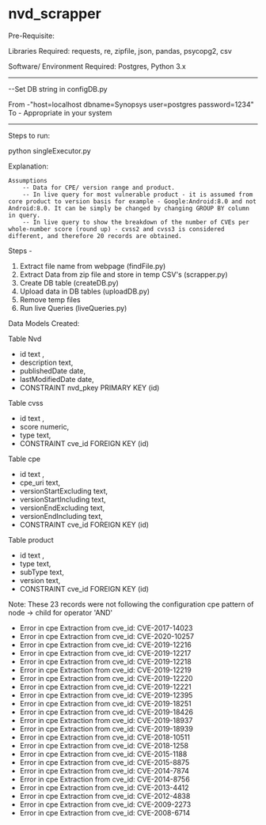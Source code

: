 # nvd_scrapper


Pre-Requisite:

Libraries Required: requests, re, zipfile, json, pandas, psycopg2, csv

Software/ Environment Required: Postgres, Python 3.x

------------------------------------------------------------------------------------
--Set DB string in configDB.py

From  -"host=localhost dbname=Synopsys user=postgres password=1234"
To - Appropriate in your system

------------------------------------------------------------------------------------
Steps to run:

python singleExecutor.py

Explanation:

	Assumptions
		-- Data for CPE/ version range and product. 
		-- In live query for most vulnerable product - it is assumed from core product to version basis for example - Google:Android:8.0 and not Android:8.0. It can be simply be changed by changing GROUP BY column in query.
		-- In live query to show the breakdown of the number of CVEs per whole-number score (round up) - cvss2 and cvss3 is considered different, and therefore 20 records are obtained.

Steps - 
1. Extract file name from webpage (findFile.py)
2. Extract Data from zip file and store in temp CSV's (scrapper.py)
3. Create DB table (createDB.py)
4. Upload data in DB tables (uploadDB.py)
5. Remove temp files 
6. Run live Queries (liveQueries.py)


Data Models Created:

Table Nvd
 - id text ,
 - description text,
 - publishedDate date,
 - lastModifiedDate date,
  - CONSTRAINT nvd_pkey PRIMARY KEY (id)

Table cvss
 - id text ,
 - score numeric,
 - type text,
 - CONSTRAINT cve_id FOREIGN KEY (id)


Table cpe
 - id text ,
 - cpe_uri text,
 - versionStartExcluding text,
 - versionStartIncluding text,
 - versionEndExcluding text,
 - versionEndIncluding text,
 - CONSTRAINT cve_id FOREIGN KEY (id)


Table product
 - id text ,
 - type text,
 - subType text,
 - version text,
 - CONSTRAINT cve_id FOREIGN KEY (id)

Note:
These 23 records were not following the configuration cpe pattern of node -> child for operator 'AND'
 - Error in cpe Extraction from cve_id: CVE-2017-14023
 - Error in cpe Extraction from cve_id: CVE-2020-10257
 - Error in cpe Extraction from cve_id: CVE-2019-12216
 - Error in cpe Extraction from cve_id: CVE-2019-12217
 - Error in cpe Extraction from cve_id: CVE-2019-12218
 - Error in cpe Extraction from cve_id: CVE-2019-12219
 - Error in cpe Extraction from cve_id: CVE-2019-12220
 - Error in cpe Extraction from cve_id: CVE-2019-12221
 - Error in cpe Extraction from cve_id: CVE-2019-12395
 - Error in cpe Extraction from cve_id: CVE-2019-18251
 - Error in cpe Extraction from cve_id: CVE-2019-18426
 - Error in cpe Extraction from cve_id: CVE-2019-18937
 - Error in cpe Extraction from cve_id: CVE-2019-18939
 - Error in cpe Extraction from cve_id: CVE-2018-10511
 - Error in cpe Extraction from cve_id: CVE-2018-1258
 - Error in cpe Extraction from cve_id: CVE-2015-1188
 - Error in cpe Extraction from cve_id: CVE-2015-8875
 - Error in cpe Extraction from cve_id: CVE-2014-7874
 - Error in cpe Extraction from cve_id: CVE-2014-8756
 - Error in cpe Extraction from cve_id: CVE-2013-4412
 - Error in cpe Extraction from cve_id: CVE-2012-4838
 - Error in cpe Extraction from cve_id: CVE-2009-2273
 - Error in cpe Extraction from cve_id: CVE-2008-6714
